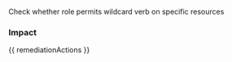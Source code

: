 
Check whether role permits wildcard verb on specific resources

### Impact
<!-- Add Impact here -->

<!-- DO NOT CHANGE -->
{{ remediationActions }}


